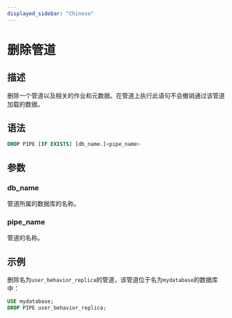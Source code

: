 ```yaml
---
displayed_sidebar: "Chinese"
---
```


# 删除管道

## 描述

删除一个管道以及相关的作业和元数据。在管道上执行此语句不会撤销通过该管道加载的数据。

## 语法

```SQL
DROP PIPE [IF EXISTS] [db_name.]<pipe_name>
```

## 参数

### db_name

管道所属的数据库的名称。

### pipe_name

管道的名称。

## 示例

删除名为`user_behavior_replica`的管道，该管道位于名为`mydatabase`的数据库中：

```SQL
USE mydatabase;
DROP PIPE user_behavior_replica;
```